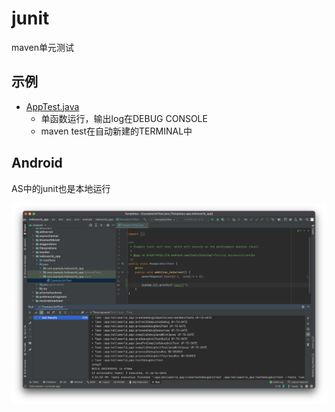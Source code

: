 # junit

maven单元测试

## 示例

* [AppTest.java](/mavens/annotation/src/test/java/com/zengjf/AppTest.java)
  * 单函数运行，输出log在DEBUG CONSOLE
  * maven test在自动新建的TERMINAL中

## Android

AS中的junit也是本地运行

![0015_Android_junit.png](images/0015_Android_junit.png)
